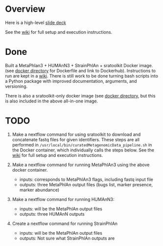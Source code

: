 # Overview

Here is a high-level [slide deck](https://www.dropbox.com/s/tawgf4l49190m4o/2020-05-20%20intro%20to%20NCI%201U01%20CA230551%20.pptx?dl=0)

See the [wiki](https://github.com/waldronlab/curatedMetagenomicDataHighLoad/wiki/Environment-variables-and-invocation) for full setup and execution instructions.

# Done

Built a MetaPhlan3 + HUMAnN3 + StrainPhlAn + sratoolkit Docker image.  (see [docker directory](https://github.com/waldronlab/curatedMetagenomicDataHighLoad/tree/master/docker/curatedMetagenomics) for Dockerfile and link to Dockerhub). Instructions to run are kept in a [wiki](https://github.com/waldronlab/curatedMetagenomicDataHighLoad/wiki/Environment-variables-and-invocation). There is still work to be done turning bash scripts into a Python package with improved documentation, arguments, and versioning.

There is also a sratoolkit-only docker image (see [docker directory](https://github.com/waldronlab/curatedMetagenomicDataHighLoad/tree/master/docker/sratoolkit), but this is also included in the above all-in-one image. 

# TODO

1. Make a nextflow command for using sratoolkit to download and concatenate fastq
files for given identifiers.  These steps are all performed in `/usr/local/bin/curatedMetagenomicData_pipeline.sh` in the Docker container, which individually calls the steps below. See the [wiki](https://github.com/waldronlab/curatedMetagenomicDataHighLoad/wiki/Environment-variables-and-invocation) for full setup and execution instructions.

2. Make a nextflow command for running MetaPhlAn3 using the above docker container. 
    - inputs: corresponds to MetaPhlAn3 flags, including fastq input file
    - outputs: three MetaPhlAn output files (bugs list, marker presence, marker abundance)

3. Make a nextflow command for running HUMAnN3:
    - inputs: will be the MetaPhlAn output files
    - outputs: three HUMAnN outputs

4. Create a nextflow command for running StrainPhlAn
    - inputs: will be the MetaPhlAn output files
    - outputs: Not sure what StrainPhlAn outputs are
